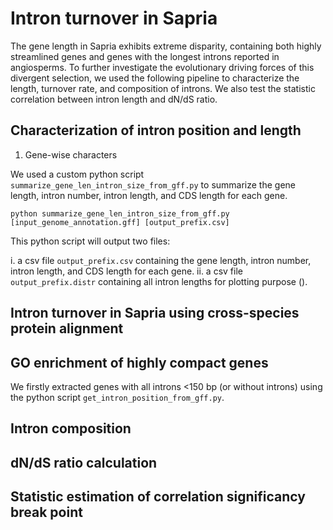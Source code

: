 # Intron turnover in Sapria
The gene length in Sapria exhibits extreme disparity, containing both highly streamlined genes and genes with the longest introns reported in angiosperms. To further investigate the evolutionary driving forces of this divergent selection, we used the following pipeline to characterize the length, turnover rate, and composition of introns. We also test the statistic correlation between intron length and dN/dS ratio.

## Characterization of intron position and length
1. Gene-wise characters

We used a custom python script `summarize_gene_len_intron_size_from_gff.py` to summarize the gene length, intron number, intron length, and CDS length for each gene.
```
python summarize_gene_len_intron_size_from_gff.py [input_genome_annotation.gff] [output_prefix.csv]
```
This python script will output two files:

i. a csv file `output_prefix.csv` containing the gene length, intron number, intron length, and CDS length for each gene. 
ii. a csv file `output_prefix.distr` containing all intron lengths for plotting purpose ().

## Intron turnover in Sapria using cross-species protein alignment

## GO enrichment of highly compact genes
We firstly extracted genes with all introns <150 bp (or without introns) using the python script `get_intron_position_from_gff.py`.

## Intron composition

## dN/dS ratio calculation

## Statistic estimation of correlation significancy break point